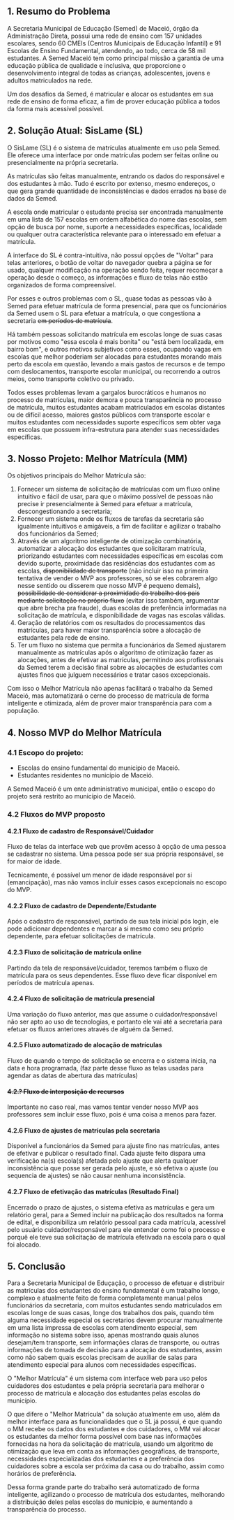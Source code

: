 ## 1. Resumo do Problema

A Secretaria Municipal de Educação (Semed) de Maceió, órgão da Administração Direta, possui uma rede de ensino com 157 unidades escolares, sendo 60 CMEIs (Centros Municipais de Educação Infantil) e 91 Escolas de Ensino Fundamental, atendendo, ao todo, cerca de 58 mil estudantes. A Semed Maceió tem como principal missão a garantia de uma educação pública de qualidade e inclusiva, que proporcione o desenvolvimento integral de todas as crianças, adolescentes, jovens e adultos matriculados na rede.

Um dos desafios da Semed, é matricular e alocar os estudantes em sua rede de ensino de forma eficaz, a fim de prover educação pública a todos da forma mais acessível possível.

## 2. Solução Atual: SisLame (SL)

O SisLame (SL) é o sistema de matrículas atualmente em uso pela Semed. Ele oferece uma interface por onde matrículas podem ser feitas online ou presencialmente na própria secretaria.

As matrículas são feitas manualmente, entrando os dados do responsável e dos estudantes à mão. Tudo é escrito por extenso, mesmo endereços, o que gera grande quantidade de inconsistências e dados errados na base de dados da Semed.

A escola onde matricular o estudante precisa ser encontrada manualmente em uma lista de 157 escolas em ordem alfabética do nome das escolas, sem opção de busca por nome, suporte a necessidades específicas, localidade ou qualquer outra característica relevante para o interessado em efetuar a matrícula.

A interface do SL é contra-intuitiva, não possui opções de "Voltar" para telas anteriores, o botão de voltar do navegador quebra a página se for usado, qualquer modificação na operação sendo feita, requer recomeçar a operação desde o começo, as informações e fluxo de telas não estão organizados de forma compreensível.

Por esses e outros problemas com o SL, quase todas as pessoas vão à Semed para efetuar matrícula de forma presencial, para que os funcionários da Semed usem o SL para efetuar a matrícula, o que congestiona a secretaria ~~em períodos de matrícula~~.

Há também pessoas solicitando matrícula em escolas longe de suas casas por motivos como "essa escola é mais bonita" ou "está bem localizada, em bairro bom", e outros motivos subjetivos como esses, ocupando vagas em escolas que melhor poderiam ser alocadas para estudantes morando mais perto da escola em questão, levando a mais gastos de recursos e de tempo com deslocamentos, transporte escolar municipal, ou recorrendo a outros meios, como transporte coletivo ou privado.

Todos esses problemas levam a gargalos burocráticos e humanos no processo de matrículas, maior demora e pouca transparência no processo de matrícula, muitos estudantes acabam matriculados em escolas distantes ou de difícil acesso, maiores gastos públicos com transporte escolar e muitos estudantes com necessidades suporte específicos sem obter vaga em escolas que possuem infra-estrutura para atender suas necessidades específicas.

## 3. Nosso Projeto: Melhor Matrícula (MM)

Os objetivos principais do Melhor Matrícula são:

1. Fornecer um sistema de solicitação de matrículas com um fluxo online intuitivo e fácil de usar, para que o máximo possível de pessoas não precise ir presencialmente à Semed para efetuar a matrícula, descongestionando a secretaria;
2. Fornecer um sistema onde os fluxos de tarefas da secretaria são igualmente intuitivos e amigáveis, a fim de facilitar e agilizar o trabalho dos funcionários da Semed;
3. Através de um algoritmo inteligente de otimização combinatória, automatizar a alocação dos estudantes que solicitaram matrícula, priorizando estudantes com necessidades específicas em escolas com devido suporte, proximidade das residências dos estudantes com as escolas, ~~disponibilidade de transporte~~ (não incluir isso na primeira tentativa de vender o MVP aos professores, só se eles cobrarem algo nesse sentido ou disserem que nosso MVP é pequeno demais), ~~possibilidade de considerar a proximidade do trabalho dos pais mediante solicitação no próprio fluxo~~ (evitar isso também, argumentar que abre brecha pra fraude), duas escolas de preferência informadas na solicitação de matrícula, e disponibilidade de vagas nas escolas válidas.
4. Geração de relatórios com os resultados do processamentos das matrículas, para haver maior transparência sobre a alocação de estudantes pela rede de ensino.
5. Ter um fluxo no sistema que permita a funcionários da Semed ajustarem manualmente as matrículas após o algoritmo de otimização fazer as alocações, antes de efetivar as matrículas, permitindo aos profissionais da Semed terem a decisão final sobre as alocações de estudantes com ajustes finos que julguem necessários e tratar casos excepcionais.

Com isso o Melhor Matrícula não apenas facilitará o trabalho da Semed Maceió, mas automatizará o cerne do processo de matrícula de forma inteligente e otimizada, além de prover maior transparência para com a população.

## 4. Nosso MVP do Melhor Matrícula

### 4.1 Escopo do projeto:

* Escolas do ensino fundamental do município de Maceió.
* Estudantes residentes no município de Maceió.

A Semed Maceió é um ente administrativo municipal, então o escopo do projeto será restrito ao município de Maceió.

### 4.2 Fluxos do MVP proposto

#### 4.2.1 Fluxo de cadastro de Responsável/Cuidador

Fluxo de telas da interface web que provêm acesso à opção de uma pessoa se cadastrar no sistema. Uma pessoa pode ser sua própria responsável, se for maior de idade.

Tecnicamente, é possível um menor de idade responsável por si (emancipação), mas não vamos incluir esses casos excepcionais no escopo do MVP.

#### 4.2.2 Fluxo de cadastro de Dependente/Estudante

Após o cadastro de responsável, partindo de sua tela inicial pós login, ele pode adicionar dependentes e marcar a si mesmo como seu próprio dependente, para efetuar solicitações de matrícula.

#### 4.2.3 Fluxo de solicitação de matrícula online

Partindo da tela de responsável/cuidador, teremos também o fluxo de matrícula para os seus dependentes. Esse fluxo deve ficar disponível em períodos de matrícula apenas.

#### 4.2.4 Fluxo de solicitação de matrícula presencial

Uma variação do fluxo anterior, mas que assume o cuidador/responsável não ser apto ao uso de tecnologias, e portanto ele vai até a secretaria para efetuar os fluxos anteriores através de alguém da Semed.

#### 4.2.5 Fluxo automatizado de alocação de matrículas

Fluxo de quando o tempo de solicitação se encerra e o sistema inicia, na data e hora programada, (faz parte desse fluxo as telas usadas para agendar as datas de abertura das matrículas)

#### ~~4.2.? Fluxo de interposição de recursos~~

Importante no caso real, mas vamos tentar vender nosso MVP aos professores sem incluir esse fluxo, pois é uma coisa a menos para fazer.

#### 4.2.6 Fluxo de ajustes de matrículas pela secretaria

Disponível a funcionários da Semed para ajuste fino nas matrículas, antes de efetivar e publicar o resultado final. Cada ajuste feito dispara uma verificação na(s) escola(s) afetada pelo ajuste que alerta qualquer inconsistência que posse ser gerada pelo ajuste, e só efetiva o ajuste (ou sequencia de ajustes) se não causar nenhuma inconsistência.

#### 4.2.7 Fluxo de efetivação das matrículas (Resultado Final)

Encerrado o prazo de ajustes, o sistema efetiva as matrículas e gera um relatório geral, para a Semed incluir na publicação dos resultados na forma de edital, e disponibiliza um relatório pessoal para cada matrícula, acessível pelo usuário cuidador/responsável para ele entender como foi o processo e porquê ele teve sua solicitação de matrícula efetivada na escola para o qual foi alocado.

## 5. Conclusão

Para a Secretaria Municipal de Eduçação, o processo de efetuar e distribuir as matrículas dos estudantes do ensino fundamental é um trabalho longo, complexo e atualmente feito de forma completamente manual pelos funcionários da secretaria, com muitos estudantes sendo matriculados em escolas longe de suas casas, longe dos trabalhos dos pais, quando tém alguma necessidade especial os secretarios devem procurar manualmente em uma lista impressa de escolas com atendimento especial, sem informação no sistema sobre isso, apenas mostrando quais alunos desejam/tem transporte, sem informações claras de transporte, ou outras informações de tomada de decisão para a alocação dos estudantes, assim como não sabem quais escolas precisam de auxiliar de salas para atendimento especial para alunos com necessidades específicas.

O "Melhor Matrícula" é um sistema com interface web para uso pelos cuidadores dos estudantes e pela própria secretaria para melhorar o processo de matrícula e alocação dos estudantes pelas escolas do município.

O que difere o "Melhor Matrícula" da solução atualmente em uso, além da melhor interface para as funcionalidades que o SL já possui, é que quando o MM recebe os dados dos estudantes e dos cuidadores, o MM vai alocar os estudantes da melhor forma possível com base nas informações fornecidas na hora da solicitação de matrícula, usando um algoritmo de otimização que leva em conta as informações geográficas, de transporte, necessidades especializadas dos estudantes e a preferência dos cuidadores sobre a escola ser próxima da casa ou do trabalho, assim como horários de preferência.

Dessa forma grande parte do trabalho será automatizado de forma inteligente, agilizando o processo de matrícula dos estudantes, melhorando a distribuição deles pelas escolas do município, e aumentando a transparência do processo.